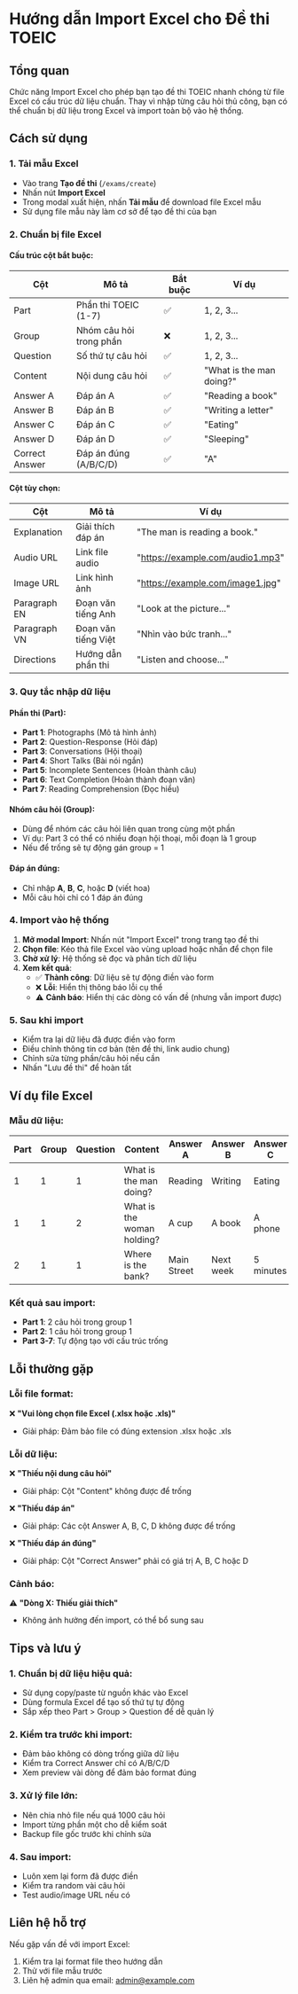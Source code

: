 # Hướng dẫn Import Excel cho Đề thi TOEIC

## Tổng quan

Chức năng Import Excel cho phép bạn tạo đề thi TOEIC nhanh chóng từ file Excel có cấu trúc dữ liệu chuẩn. Thay vì nhập từng câu hỏi thủ công, bạn có thể chuẩn bị dữ liệu trong Excel và import toàn bộ vào hệ thống.

## Cách sử dụng

### 1. Tải mẫu Excel
- Vào trang **Tạo đề thi** (`/exams/create`)
- Nhấn nút **Import Excel** 
- Trong modal xuất hiện, nhấn **Tải mẫu** để download file Excel mẫu
- Sử dụng file mẫu này làm cơ sở để tạo đề thi của bạn

### 2. Chuẩn bị file Excel

#### Cấu trúc cột bắt buộc:
| Cột | Mô tả | Bắt buộc | Ví dụ |
|-----|-------|----------|-------|
| Part | Phần thi TOEIC (1-7) | ✅ | 1, 2, 3... |
| Group | Nhóm câu hỏi trong phần | ❌ | 1, 2, 3... |
| Question | Số thứ tự câu hỏi | ✅ | 1, 2, 3... |
| Content | Nội dung câu hỏi | ✅ | "What is the man doing?" |
| Answer A | Đáp án A | ✅ | "Reading a book" |
| Answer B | Đáp án B | ✅ | "Writing a letter" |
| Answer C | Đáp án C | ✅ | "Eating" |
| Answer D | Đáp án D | ✅ | "Sleeping" |
| Correct Answer | Đáp án đúng (A/B/C/D) | ✅ | "A" |

#### Cột tùy chọn:
| Cột | Mô tả | Ví dụ |
|-----|-------|-------|
| Explanation | Giải thích đáp án | "The man is reading a book." |
| Audio URL | Link file audio | "https://example.com/audio1.mp3" |
| Image URL | Link hình ảnh | "https://example.com/image1.jpg" |
| Paragraph EN | Đoạn văn tiếng Anh | "Look at the picture..." |
| Paragraph VN | Đoạn văn tiếng Việt | "Nhìn vào bức tranh..." |
| Directions | Hướng dẫn phần thi | "Listen and choose..." |

### 3. Quy tắc nhập dữ liệu

#### Phần thi (Part):
- **Part 1**: Photographs (Mô tả hình ảnh)
- **Part 2**: Question-Response (Hỏi đáp) 
- **Part 3**: Conversations (Hội thoại)
- **Part 4**: Short Talks (Bài nói ngắn)
- **Part 5**: Incomplete Sentences (Hoàn thành câu)
- **Part 6**: Text Completion (Hoàn thành đoạn văn)
- **Part 7**: Reading Comprehension (Đọc hiểu)

#### Nhóm câu hỏi (Group):
- Dùng để nhóm các câu hỏi liên quan trong cùng một phần
- Ví dụ: Part 3 có thể có nhiều đoạn hội thoại, mỗi đoạn là 1 group
- Nếu để trống sẽ tự động gán group = 1

#### Đáp án đúng:
- Chỉ nhập **A**, **B**, **C**, hoặc **D** (viết hoa)
- Mỗi câu hỏi chỉ có 1 đáp án đúng

### 4. Import vào hệ thống

1. **Mở modal Import**: Nhấn nút "Import Excel" trong trang tạo đề thi
2. **Chọn file**: Kéo thả file Excel vào vùng upload hoặc nhấn để chọn file
3. **Chờ xử lý**: Hệ thống sẽ đọc và phân tích dữ liệu
4. **Xem kết quả**: 
   - ✅ **Thành công**: Dữ liệu sẽ tự động điền vào form
   - ❌ **Lỗi**: Hiển thị thông báo lỗi cụ thể
   - ⚠️ **Cảnh báo**: Hiển thị các dòng có vấn đề (nhưng vẫn import được)

### 5. Sau khi import

- Kiểm tra lại dữ liệu đã được điền vào form
- Điều chỉnh thông tin cơ bản (tên đề thi, link audio chung)
- Chỉnh sửa từng phần/câu hỏi nếu cần
- Nhấn "Lưu đề thi" để hoàn tất

## Ví dụ file Excel

### Mẫu dữ liệu:

| Part | Group | Question | Content | Answer A | Answer B | Answer C | Answer D | Correct Answer | Explanation |
|------|-------|----------|---------|----------|----------|----------|----------|----------------|-------------|
| 1 | 1 | 1 | What is the man doing? | Reading | Writing | Eating | Sleeping | A | The man is reading |
| 1 | 1 | 2 | What is the woman holding? | A cup | A book | A phone | A bag | A | She holds a cup |
| 2 | 1 | 1 | Where is the bank? | Main Street | Next week | 5 minutes | On the left | A | Location question |

### Kết quả sau import:
- **Part 1**: 2 câu hỏi trong group 1
- **Part 2**: 1 câu hỏi trong group 1  
- **Part 3-7**: Tự động tạo với cấu trúc trống

## Lỗi thường gặp

### Lỗi file format:
❌ **"Vui lòng chọn file Excel (.xlsx hoặc .xls)"**
- Giải pháp: Đảm bảo file có đúng extension .xlsx hoặc .xls

### Lỗi dữ liệu:
❌ **"Thiếu nội dung câu hỏi"**
- Giải pháp: Cột "Content" không được để trống

❌ **"Thiếu đáp án"** 
- Giải pháp: Các cột Answer A, B, C, D không được để trống

❌ **"Thiếu đáp án đúng"**
- Giải pháp: Cột "Correct Answer" phải có giá trị A, B, C hoặc D

### Cảnh báo:
⚠️ **"Dòng X: Thiếu giải thích"**
- Không ảnh hưởng đến import, có thể bổ sung sau

## Tips và lưu ý

### 1. Chuẩn bị dữ liệu hiệu quả:
- Sử dụng copy/paste từ nguồn khác vào Excel
- Dùng formula Excel để tạo số thứ tự tự động
- Sắp xếp theo Part > Group > Question để dễ quản lý

### 2. Kiểm tra trước khi import:
- Đảm bảo không có dòng trống giữa dữ liệu
- Kiểm tra Correct Answer chỉ có A/B/C/D
- Xem preview vài dòng để đảm bảo format đúng

### 3. Xử lý file lớn:
- Nên chia nhỏ file nếu quá 1000 câu hỏi
- Import từng phần một cho dễ kiểm soát
- Backup file gốc trước khi chỉnh sửa

### 4. Sau import:
- Luôn xem lại form đã được điền
- Kiểm tra random vài câu hỏi
- Test audio/image URL nếu có

## Liên hệ hỗ trợ

Nếu gặp vấn đề với import Excel:
1. Kiểm tra lại format file theo hướng dẫn
2. Thử với file mẫu trước
3. Liên hệ admin qua email: admin@example.com
